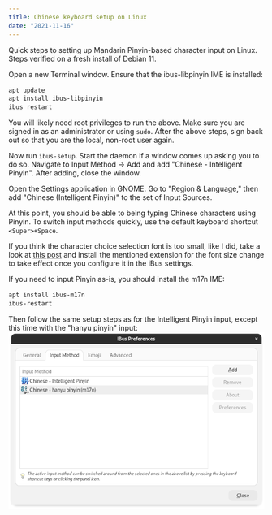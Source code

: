 ```yaml
---
title: Chinese keyboard setup on Linux
date: "2021-11-16"
---
```


Quick steps to setting up Mandarin Pinyin-based character input on Linux. Steps verified on a fresh install of Debian 11.

Open a new Terminal window. Ensure that the ibus-libpinyin IME is installed:

```bash
apt update
apt install ibus-libpinyin
ibus restart
```

You will likely need root privileges to run the above. Make sure you are signed in as an administrator or using `sudo`. After the above steps, sign back out so that you are the local, non-root user again.

Now run `ibus-setup`. Start the daemon if a window comes up asking you to do so. Navigate to Input Method -> Add and add "Chinese - Intelligent Pinyin". After adding, close the window.

Open the Settings application in GNOME. Go to "Region & Language," then add "Chinese (Intelligent Pinyin)" to the set of Input Sources.

At this point, you should be able to being typing Chinese characters using Pinyin. To switch input methods quickly, use the default keyboard shortcut `<Super>+Space`.

If you think the character choice selection font is too small, like I did, take a look at [this post](https://askubuntu.com/a/1312125) and install the mentioned extension for the font size change to take effect once you configure it in the iBus settings.

If you need to input Pinyin as-is, you should install the m17n IME:

```bash
apt install ibus-m17n
ibus-restart
```

Then follow the same setup steps as for the Intelligent Pinyin input, except this time with the "hanyu pinyin" input:
![Screenshot of iBus setup window with both input methods added](../assets/ibus-expected.png)

